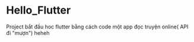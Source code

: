 # Hello_Flutter
Project bắt đầu hoc flutter bằng cách code một app đọc truyện online( API đi "mượn")
heheh

